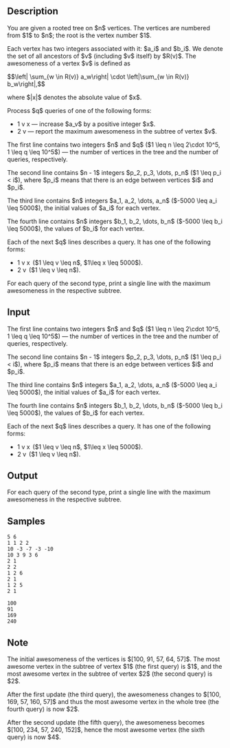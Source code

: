 ## Description

<div><p>You are given a rooted tree on $n$ vertices. The vertices are numbered from $1$ to $n$; the root is the vertex number $1$.</p><p>Each vertex has two integers associated with it: $a_i$ and $b_i$. We denote the set of all ancestors of $v$ (including $v$ itself) by $R(v)$. The <span class="tex-font-style-it">awesomeness</span> of a vertex $v$ is defined as </p><p>$$\left| \sum_{w \in R(v)} a_w\right| \cdot \left|\sum_{w \in R(v)} b_w\right|,$$</p><p>where $|x|$ denotes the absolute value of $x$. </p><p>Process $q$ queries of one of the following forms: </p><ul> <li> <span class="tex-font-style-tt">1 v x</span>&nbsp;— increase $a_v$ by a positive integer $x$. </li><li> <span class="tex-font-style-tt">2 v</span>&nbsp;— report the maximum <span class="tex-font-style-it">awesomeness</span> in the subtree of vertex $v$. </li></ul></div><div class="input-specification"><p>The first line contains two integers $n$ and $q$ ($1 \leq n \leq 2\cdot 10^5, 1 \leq q \leq 10^5$)&nbsp;— the number of vertices in the tree and the number of queries, respectively.</p><p>The second line contains $n - 1$ integers $p_2, p_3, \dots, p_n$ ($1 \leq p_i &lt; i$), where $p_i$ means that there is an edge between vertices $i$ and $p_i$.</p><p>The third line contains $n$ integers $a_1, a_2, \dots, a_n$ ($-5000 \leq a_i \leq 5000$), the initial values of $a_i$ for each vertex.</p><p>The fourth line contains $n$ integers $b_1, b_2, \dots, b_n$ ($-5000 \leq b_i \leq 5000$), the values of $b_i$ for each vertex.</p><p>Each of the next $q$ lines describes a query. It has one of the following forms: </p><ul> <li> <span class="tex-font-style-tt">1 v x</span>  ($1 \leq v \leq n$, $1\leq x \leq 5000$). </li><li> <span class="tex-font-style-tt">2 v</span>  ($1 \leq v \leq n$). </li></ul></div><div class="output-specification"><p>For each query of the second type, print a single line with the maximum <span class="tex-font-style-it">awesomeness</span> in the respective subtree.</p></div>

## Input

<p>The first line contains two integers $n$ and $q$ ($1 \leq n \leq 2\cdot 10^5, 1 \leq q \leq 10^5$)&nbsp;— the number of vertices in the tree and the number of queries, respectively.</p><p>The second line contains $n - 1$ integers $p_2, p_3, \dots, p_n$ ($1 \leq p_i &lt; i$), where $p_i$ means that there is an edge between vertices $i$ and $p_i$.</p><p>The third line contains $n$ integers $a_1, a_2, \dots, a_n$ ($-5000 \leq a_i \leq 5000$), the initial values of $a_i$ for each vertex.</p><p>The fourth line contains $n$ integers $b_1, b_2, \dots, b_n$ ($-5000 \leq b_i \leq 5000$), the values of $b_i$ for each vertex.</p><p>Each of the next $q$ lines describes a query. It has one of the following forms: </p><ul> <li> <span class="tex-font-style-tt">1 v x</span>  ($1 \leq v \leq n$, $1\leq x \leq 5000$). </li><li> <span class="tex-font-style-tt">2 v</span>  ($1 \leq v \leq n$). </li></ul>

## Output

<p>For each query of the second type, print a single line with the maximum <span class="tex-font-style-it">awesomeness</span> in the respective subtree.</p>

## Samples

```input1
5 6
1 1 2 2
10 -3 -7 -3 -10
10 3 9 3 6
2 1
2 2
1 2 6
2 1
1 2 5
2 1

```

```output1
100
91
169
240

```




## Note

<p>The initial <span class="tex-font-style-it">awesomeness</span> of the vertices is $[100, 91, 57, 64, 57]$. The most <span class="tex-font-style-it">awesome</span> vertex in the subtree of vertex $1$ (the first query) is $1$, and the most <span class="tex-font-style-it">awesome</span> vertex in the subtree of vertex $2$ (the second query) is $2$. </p><p>After the first update (the third query), the <span class="tex-font-style-it">awesomeness</span> changes to $[100, 169, 57, 160, 57]$ and thus the most <span class="tex-font-style-it">awesome</span> vertex in the whole tree (the fourth query) is now $2$.</p><p>After the second update (the fifth query), the <span class="tex-font-style-it">awesomeness</span> becomes $[100, 234, 57, 240, 152]$, hence the most <span class="tex-font-style-it">awesome</span> vertex (the sixth query) is now $4$. </p>
